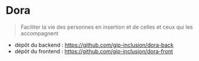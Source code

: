 # Dora

> Faciliter la vie des personnes en insertion et de celles et ceux qui les accompagnent

- dépôt du backend :
  https://github.com/gip-inclusion/dora-back
- dépôt du frontend :
  https://github.com/gip-inclusion/dora-front
